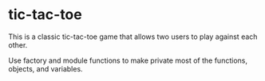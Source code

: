 # tic-tac-toe
This is a classic tic-tac-toe game that allows two users to play against each other.

Use factory and module functions to make private most of the functions, objects, and variables.